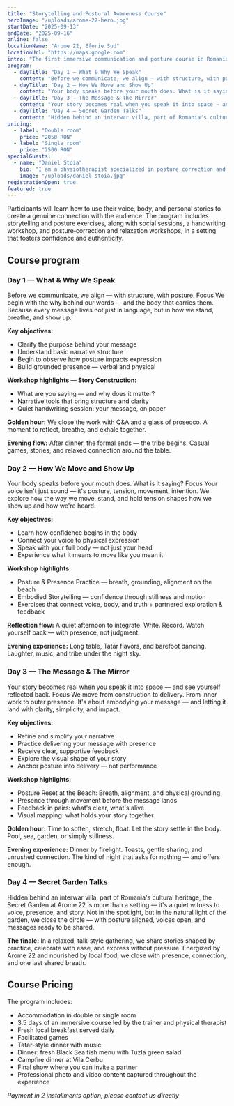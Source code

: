 ```yaml
---
title: "Storytelling and Postural Awareness Course"
heroImage: "/uploads/arome-22-hero.jpg"
startDate: "2025-09-13"
endDate: "2025-09-16"
online: false
locationName: "Arome 22, Eforie Sud"
locationUrl: "https://maps.google.com"
intro: "The first immersive communication and posture course in Romania. It combines public speaking techniques and the art of authentic storytelling with body-awareness techniques to improve how you communicate and present yourself."
program:
  - dayTitle: "Day 1 — What & Why We Speak"
    content: "Before we communicate, we align — with structure, with posture. Focus We begin with the why behind our words — and the body that carries them. Because every message lives not just in language, but in how we stand, breathe, and show up."
  - dayTitle: "Day 2 — How We Move and Show Up"
    content: "Your body speaks before your mouth does. What is it saying? Focus Your voice isn't just sound — it's posture, tension, movement, intention. We explore how the way we move, stand, and hold tension shapes how we show up and how we're heard."
  - dayTitle: "Day 3 — The Message & The Mirror"
    content: "Your story becomes real when you speak it into space — and see yourself reflected back. Focus We move from construction to delivery. From inner work to outer presence."
  - dayTitle: "Day 4 — Secret Garden Talks"
    content: "Hidden behind an interwar villa, part of Romania's cultural heritage, the Secret Garden at Arome 22 is more than a setting — it's a quiet witness to voice, presence, and story."
pricing:
  - label: "Double room"
    price: "2050 RON"
  - label: "Single room"
    price: "2500 RON"
specialGuests:
  - name: "Daniel Stoia"
    bio: "I am a physiotherapist specialized in posture correction and I am certified in osteopathic techniques."
    image: "/uploads/daniel-stoia.jpg"
registrationOpen: true
featured: true
---
```


Participants will learn how to use their voice, body, and personal stories to create a genuine connection with the audience. The program includes storytelling and posture exercises, along with social sessions, a handwriting workshop, and posture‑correction and relaxation workshops, in a setting that fosters confidence and authenticity.

## Course program

### Day 1 — What & Why We Speak

Before we communicate, we align — with structure, with posture. Focus We begin with the why behind our words — and the body that carries them. Because every message lives not just in language, but in how we stand, breathe, and show up.

**Key objectives:**
- Clarify the purpose behind your message
- Understand basic narrative structure
- Begin to observe how posture impacts expression
- Build grounded presence — verbal and physical

**Workshop highlights — Story Construction:**
- What are you saying — and why does it matter?
- Narrative tools that bring structure and clarity
- Quiet handwriting session: your message, on paper

**Golden hour:** We close the work with Q&A and a glass of prosecco. A moment to reflect, breathe, and exhale together.

**Evening flow:** After dinner, the formal ends — the tribe begins. Casual games, stories, and relaxed connection around the table.

### Day 2 — How We Move and Show Up

Your body speaks before your mouth does. What is it saying? Focus Your voice isn't just sound — it's posture, tension, movement, intention. We explore how the way we move, stand, and hold tension shapes how we show up and how we're heard.

**Key objectives:**
- Learn how confidence begins in the body
- Connect your voice to physical expression
- Speak with your full body — not just your head
- Experience what it means to move like you mean it

**Workshop highlights:**
- Posture & Presence Practice — breath, grounding, alignment on the beach
- Embodied Storytelling — confidence through stillness and motion
- Exercises that connect voice, body, and truth + partnered exploration & feedback

**Reflection flow:** A quiet afternoon to integrate. Write. Record. Watch yourself back — with presence, not judgment.

**Evening experience:** Long table, Tatar flavors, and barefoot dancing. Laughter, music, and tribe under the night sky.

### Day 3 — The Message & The Mirror

Your story becomes real when you speak it into space — and see yourself reflected back. Focus We move from construction to delivery. From inner work to outer presence. It's about embodying your message — and letting it land with clarity, simplicity, and impact.

**Key objectives:**
- Refine and simplify your narrative
- Practice delivering your message with presence
- Receive clear, supportive feedback
- Explore the visual shape of your story
- Anchor posture into delivery — not performance

**Workshop highlights:**
- Posture Reset at the Beach: Breath, alignment, and physical grounding
- Presence through movement before the message lands
- Feedback in pairs: what's clear, what's alive
- Visual mapping: what holds your story together

**Golden hour:** Time to soften, stretch, float. Let the story settle in the body. Pool, sea, garden, or simply stillness.

**Evening experience:** Dinner by firelight. Toasts, gentle sharing, and unrushed connection. The kind of night that asks for nothing — and offers enough.

### Day 4 — Secret Garden Talks

Hidden behind an interwar villa, part of Romania's cultural heritage, the Secret Garden at Arome 22 is more than a setting — it's a quiet witness to voice, presence, and story. Not in the spotlight, but in the natural light of the garden, we close the circle — with posture aligned, voices open, and messages ready to be shared.

**The finale:** In a relaxed, talk‑style gathering, we share stories shaped by practice, celebrate with ease, and express without pressure. Energized by Arome 22 and nourished by local food, we close with presence, connection, and one last shared breath.

## Course Pricing

The program includes:
- Accommodation in double or single room
- 3.5 days of an immersive course led by the trainer and physical therapist
- Fresh local breakfast served daily
- Facilitated games
- Tatar-style dinner with music
- Dinner: fresh Black Sea fish menu with Tuzla green salad
- Campfire dinner at Vila Cerbu
- Final show where you can invite a partner
- Professional photo and video content captured throughout the experience

*Payment in 2 installments option, please contact us directly*
